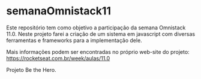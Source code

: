 # semanaOmnistack11

Este repositório tem como objetivo a participação da semana Omnistack 11.0. 
Neste projeto farei a criação de um sistema em javascript com diversas ferramentas e frameworks para a implementação dele.


Mais informações podem ser encontradas no próprio web-site do projeto:
https://rocketseat.com.br/week/aulas/11.0

Projeto Be the Hero.
